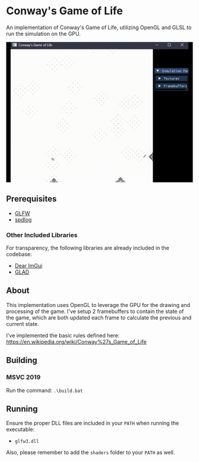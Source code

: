 # Conway's Game of Life

An implementation of Conway's Game of Life, utilizing OpenGL and GLSL to run the
simulation on the GPU.

![Demonstration Video](./conway_optimized.gif)

## Prerequisites

- [GLFW](https://www.glfw.org/)
- [spdlog](https://github.com/gabime/spdlog)

### Other Included Libraries

For transparency, the following libraries are already included in the codebase:

- [Dear ImGui](https://github.com/ocornut/imgui)
- [GLAD](https://github.com/Dav1dde/glad)

## About

This implementation uses OpenGL to leverage the GPU for the drawing and processing
of the game. I've setup 2 framebuffers to contain the state of the game, which
are both updated each frame to calculate the previous and current state.

I've implemented the basic rules defined here: https://en.wikipedia.org/wiki/Conway%27s_Game_of_Life

## Building

### MSVC 2019

Run the command: `.\build.bat`

## Running

Ensure the proper DLL files are included in your `PATH` when running the executable:

- `glfw3.dll`

Also, please remember to add the `shaders` folder to your `PATH` as well.
